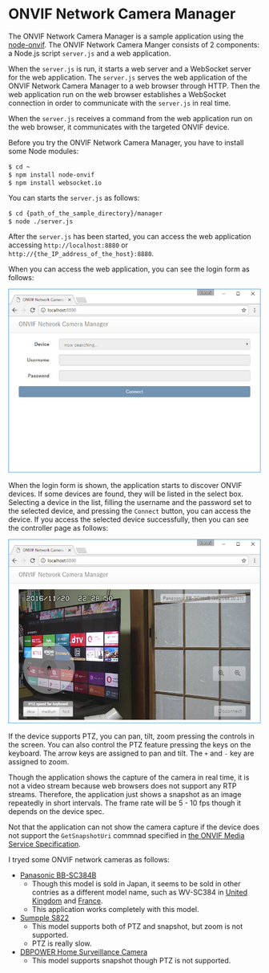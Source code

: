 ONVIF Network Camera Manager
===============

The ONVIF Network Camera Manager is a sample application using the [node-onvif](https://github.com/futomi/node-onvif). The ONVIF Network Camera Manger consists of 2 components: a Node.js script `server.js` and a web application.

When the `server.js` is run, it starts a web server and a WebSocket server for the web application. The `server.js` serves the web application of the ONVIF Network Camera Manager to a web browser through HTTP. Then the web application run on the web browser establishes a WebSocket connection in order to communicate with the `server.js` in real time.

When the `server.js` receives a command from the web application run on the web browser, it communicates with the targeted ONVIF device.

Before you try the ONVIF Network Camera Manager, you have to install some Node modules:

```
$ cd ~
$ npm install node-onvif
$ npm install websocket.io
```

You can starts the `server.js` as follows:

```
$ cd {path_of_the_sample_directory}/manager
$ node ./server.js
```

After the `server.js` has been started, you can access the web application accessing `http://localhost:8880` or `http://{the_IP_address_of_the_host}:8880`.

When you can access the web application, you can see the login form as follows:

![The login form](imgs/manager_login.jpg)

When the login form is shown, the application starts to discover ONVIF devices. If some devices are found, they will be listed in the select box. Selecting a device in the list, filling the username and the password set to the selected device, and pressing the `Connect` button, you can access the device. If you access the selected device successfully, then you can see the controller page as follows:

![The controller page](imgs/manager_controller.jpg)

If the device supports PTZ, you can pan, tilt, zoom pressing the controls in the screen. You can also control the PTZ feature pressing the keys on the keyboard. The arrow keys are assigned to pan and tilt. The `+` and `-` key are assigned to zoom.

Though the application shows the capture of the camera in real time, it is not a video stream because web browsers does not support any RTP streams. Therefore, the application just shows a snapshot as an image repeatedly in short intervals. The frame rate will be 5 - 10 fps though it depends on the device spec.

Not that the application can not show the camera capture if the device does not support the `GetSnapshotUri` commnad specified in [the ONVIF Media Service Specification](http://www.onvif.org/specs/srv/media/ONVIF-Media-Service-Spec-v1606.pdf).

I tryed some ONVIF network cameras as follows:

- [Panasonic BB-SC384B](http://sol.panasonic.biz/security/netwkcam/lineup/sc384b.html)
  - Though this model is sold in Japan, it seems to be sold in other contries as a different model name, such as WV-SC384 in [United Kingdom](http://business.panasonic.co.uk/security-solutions/products-and-accessories/video-surveillance/ip-security-systems-and-products/network-ptz-dome-security-cameras/wv-sc384?_ga=1.208388497.2069730874.1479653348) and [France](http://business.panasonic.fr/solutions-de-securite/produits-et-accessoires-panasonic-pour-cameras-professionnelles/produits-de-securite/produits-ip/cameras-domes-reseau-ptz/wv-sc384).
  - This application works completely with this model.
- [Sumpple S822](http://www.sumpple.com/enterprise/product/view/13)
  - This model supports both of PTZ and snapshot, but zoom is not supported.
  - PTZ is really slow.
- [DBPOWER Home Surveillance Camera](http://www.dbpow.com/VA0130.html)
  - This model supports snapshot though PTZ is not supported.
